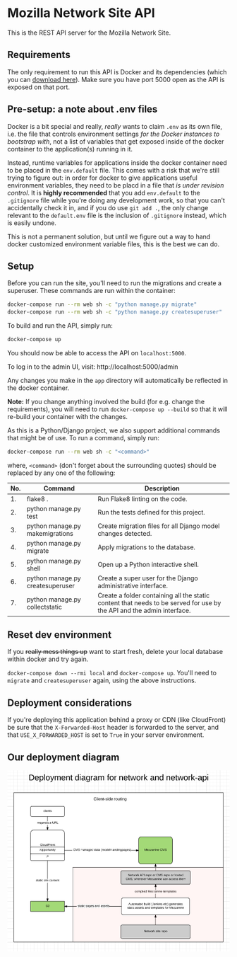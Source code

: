 # Mozilla Network Site API

This is the REST API server for the Mozilla Network Site.

## Requirements

The only requirement to run this API is Docker and its dependencies (which you can [download here](https://www.docker.com/products/docker)). Make sure you have port 5000 open as the API is exposed on that port.

## Pre-setup: a note about .env files

Docker is a bit special and really, *really* wants to claim `.env` as its own file, i.e. the file that controls environment settings *for the Docker instances to bootstrap with*, not a list of variables that get exposed inside of the docker container to the application(s) running in it.

Instead, runtime variables for applications inside the docker container need to be placed in the `env.default` file. This comes with a risk that we're still trying to figure out: in order for docker to give applications useful environment variables, they need to be placd in a file that *is under revision control*. It is **highly recommended** that you add `env.default` to the `.gitignore` file while you're doing any development work, so that you can't accidentally check it in, and if you do use `git add .`, the only change relevant to the `default.env` file is the inclusion of `.gitignore` instead, which is easily undone.

This is not a permanent solution, but until we figure out a way to hand docker customized environment variable files, this is the best we can do.

## Setup

Before you can run the site, you'll need to run the migrations and create a superuser. These commands are run within the container:

```bash
docker-compose run --rm web sh -c "python manage.py migrate"
docker-compose run --rm web sh -c "python manage.py createsuperuser"
```

To build and run the API, simply run:
```bash
docker-compose up
```
You should now be able to access the API on `localhost:5000`.

To log in to the admin UI, visit:
http://localhost:5000/admin

Any changes you make in the `app` directory will automatically be reflected in the docker container.

**Note:** If you change anything involved the build (for e.g. change the requirements), you will need to run `docker-compose up --build` so that it will re-build your container with the changes.

As this is a Python/Django project, we also support additional commands that might be of use. To run a command, simply run:
```bash
docker-compose run --rm web sh -c "<command>"
```
where, `<command>` (don't forget about the surrounding quotes) should be replaced by any one of the following:

| No. | Command | Description |
| --- | ------- | ----------- |
| 1. | flake8 . | Run Flake8 linting on the code.  |
| 2. | python manage.py test | Run the tests defined for this project. |
| 3. | python manage.py makemigrations | Create migration files for all Django model changes detected. |
| 4. | python manage.py migrate | Apply migrations to the database. |
| 5. | python manage.py shell | Open up a Python interactive shell. |
| 6. | python manage.py createsuperuser | Create a super user for the Django administrative interface. |
| 7. | python manage.py collectstatic | Create a folder containing all the static content that needs to be served for use by the API and the admin interface. |

## Reset dev environment

If you ~~really mess things up~~ want to start fresh, delete your local database within docker and try again.

`docker-compose down --rmi local` and `docker-compose up`. You'll need to `migrate` and `createsuperuser` again, using the above instructions.

## Deployment considerations

If you're deploying this application behind a proxy or CDN (like CloudFront) be sure that the `X-Forwarded-Host` header is forwarded to the server, and that `USE_X_FORWARDED_HOST` is set to `True` in your server environment.

## Our deployment diagram

[![](screenshot.184.png)](https://www.lucidchart.com/documents/edit/72261654-23d0-491c-b67e-c026abbafcd3)
